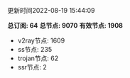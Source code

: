更新时间2022-08-19 15:44:09

**总订阅: 64**
**总节点: 9070**
**有效节点: 1908**
- v2ray节点: 1609
- ss节点: 235
- trojan节点: 62
- ssr节点: 2
